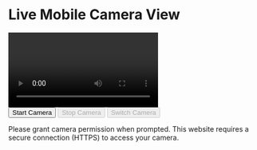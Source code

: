 <html lang="en">
<head>
    <meta charset="UTF-8">
    <meta name="viewport" content="width=device-width, initial-scale=1.0">
    <title>Mobile Camera View</title>
 <link rel="stylesheet" href="styles.css">
</head>
<body>
    <h1>Live Mobile Camera View</h1>
<div id="cameraContainer">
        <video id="cameraFeed" autoplay playsinline></video>
</div>

<div class="controls">
        <button id="startButton">Start Camera</button>
        <button id="stopButton" disabled>Stop Camera</button>
        <button id="switchCameraButton" disabled>Switch Camera</button>
    </div>

<p class="message">
Please grant camera permission when prompted. This website requires a secure connection (HTTPS) to access your camera.</p>
<script src="script.js"></script>
</body>
</html>
